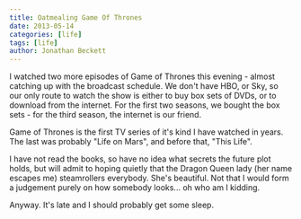 ```yaml
---
title: Oatmealing Game Of Thrones
date: 2013-05-14
categories: [life]
tags: [life]
author: Jonathan Beckett
---
```


I watched two more episodes of Game of Thrones this evening - almost catching up with the broadcast schedule. We don't have HBO, or Sky, so our only route to watch the show is either to buy box sets of DVDs, or to download from the internet. For the first two seasons, we bought the box sets - for the third season, the internet is our friend.

Game of Thrones is the first TV series of it's kind I have watched in years. The last was probably "Life on Mars", and before that, "This Life".

I have not read the books, so have no idea what secrets the future plot holds, but will admit to hoping quietly that the Dragon Queen lady (her name escapes me) steamrollers everybody. She's beautiful. Not that I would form a judgement purely on how somebody looks... oh who am I kidding.

Anyway. It's late and I should probably get some sleep.